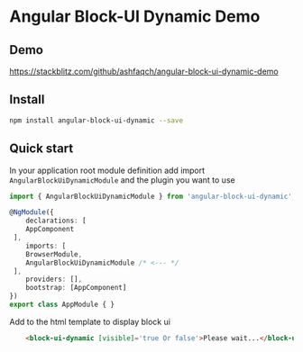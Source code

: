 # Angular Block-UI Dynamic Demo

## Demo

https://stackblitz.com/github/ashfaqch/angular-block-ui-dynamic-demo

## Install

```bash
npm install angular-block-ui-dynamic --save
```

## Quick start

In your application root module definition add import `AngularBlockUiDynamicModule` and the plugin you want to use

```typescript
import { AngularBlockUiDynamicModule } from 'angular-block-ui-dynamic';

@NgModule({
    declarations: [
    AppComponent
 ],
    imports: [
    BrowserModule,
    AngularBlockUiDynamicModule /* <--- */
 ],
    providers: [],
    bootstrap: [AppComponent]
})
export class AppModule { }
```

Add to the html template to display block ui

```html
    <block-ui-dynamic [visible]='true Or false'>Please wait...</block-ui-dynamic>
```